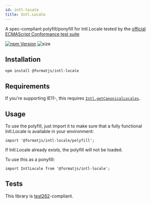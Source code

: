 ```yaml
---
id: intl-locale
title: Intl.Locale
---
```


A spec-compliant polyfill/ponyfill for Intl.Locale tested by the [official ECMAScript Conformance test suite](https://github.com/tc39/test262)

[![npm Version](https://img.shields.io/npm/v/@formatjs/intl-locale.svg?style=flat-square)](https://www.npmjs.org/package/@formatjs/intl-locale) ![size](https://badgen.net/bundlephobia/minzip/@formatjs/intl-locale)

## Installation

```
npm install @formatjs/intl-locale
```

## Requirements

If you're supporting IE11-, this requires [`Intl.getCanonicalLocales`](intl-getcanonicallocales.md).

## Usage

To use the polyfill, just import it to make sure that a fully functional Intl.Locale is available in your environment:

```tsx
import '@formatjs/intl-locale/polyfill';
```

If Intl.Locale already exists, the polyfill will not be loaded.

To use this as a ponyfill:

```tsx
import IntlLocale from '@formatjs/intl-locale';
```

## Tests

This library is [test262](https://github.com/tc39/test262/tree/master/test/intl402/Locale)-compliant.
